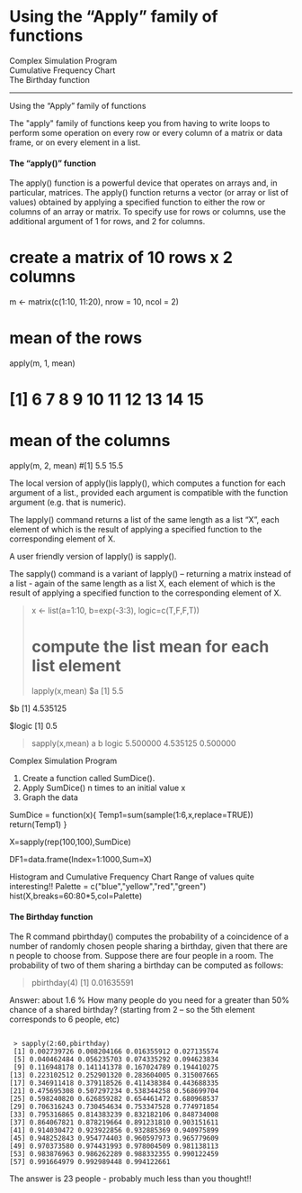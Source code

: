 Using the “Apply” family of functions	
=========================================
Complex Simulation Program	
Cumulative Frequency Chart	
The Birthday function	
<hr>

Using the “Apply” family of functions

The "apply" family of functions keep you from having to write loops to perform some operation on every row or every column of a matrix or data frame, or on every element in a list.

#### The “apply()” function
The apply() function is a powerful device that operates on arrays and, in particular, matrices.
The apply() function returns a vector (or array or list of values) obtained by applying a specified function to either the row or columns of an array or matrix.
To specify use for rows or columns, use the additional argument of 1 for rows, and 2 for columns.

# create a matrix of 10 rows x 2 columns
m <- matrix(c(1:10, 11:20), nrow = 10, ncol = 2)

# mean of the rows

apply(m, 1, mean)
# [1]  6  7  8  9 10 11 12 13 14 15

# mean of the columns
apply(m, 2, mean)
#[1]  5.5 15.5

The local version of apply()is lapply(), which computes a function for each argument of a list., provided each argument is compatible with the function argument (e.g. that is numeric). 

The lapply() command returns a list of the same length as a list “X”, each element of which is the result of applying a specified function to the corresponding element of X.

A user friendly version of lapply() is sapply().

The sapply() command  is a variant of lapply() – returning a matrix instead of a list - again of the same length as a list X, each element of which is the result of applying a specified function to the corresponding element of X.

> x <- list(a=1:10, b=exp(-3:3), logic=c(T,F,F,T))
>
> # compute the list mean for each list element
>
> lapply(x,mean)
$a
[1] 5.5

$b
[1] 4.535125

$logic
[1] 0.5
>
> sapply(x,mean)
       a        b    logic 
5.500000 4.535125 0.500000
>
Complex Simulation Program

1)	Create a function called SumDice().
2)	Apply SumDice() n times to an initial value x
3)	Graph the data

SumDice = function(x){
	Temp1=sum(sample(1:6,x,replace=TRUE))
	return(Temp1)
	}

X=sapply(rep(100,100),SumDice)

DF1=data.frame(Index=1:1000,Sum=X)


Histogram and Cumulative Frequency Chart
Range of values quite interesting!!
Palette = c("blue","yellow","red","green")
hist(X,breaks=60:80*5,col=Palette)

#### The Birthday function
The R command pbirthday() computes the probability of a coincidence of a number of randomly chosen people sharing a birthday, given that there are n people to choose from.
Suppose there are four people in a room. The probability of two of them sharing a birthday can be computed as follows:
> pbirthday(4)
[1] 0.01635591

Answer:  about 1.6 %
How many people do you need for a greater than 50% chance of a shared birthday?
(starting from 2 – so the 5th element corresponds to 6 people, etc)

<pre><code>
 > sapply(2:60,pbirthday)
 [1] 0.002739726 0.008204166 0.016355912 0.027135574
 [5] 0.040462484 0.056235703 0.074335292 0.094623834
 [9] 0.116948178 0.141141378 0.167024789 0.194410275
[13] 0.223102512 0.252901320 0.283604005 0.315007665
[17] 0.346911418 0.379118526 0.411438384 0.443688335
[21] 0.475695308 0.507297234 0.538344258 0.568699704
[25] 0.598240820 0.626859282 0.654461472 0.680968537
[29] 0.706316243 0.730454634 0.753347528 0.774971854
[33] 0.795316865 0.814383239 0.832182106 0.848734008
[37] 0.864067821 0.878219664 0.891231810 0.903151611
[41] 0.914030472 0.923922856 0.932885369 0.940975899
[45] 0.948252843 0.954774403 0.960597973 0.965779609
[49] 0.970373580 0.974431993 0.978004509 0.981138113
[53] 0.983876963 0.986262289 0.988332355 0.990122459
[57] 0.991664979 0.992989448 0.994122661
</code></pre>
The answer is 23 people - probably much less than you thought!!



 

